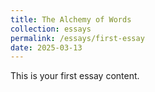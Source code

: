 ```yaml
---
title: The Alchemy of Words
collection: essays
permalink: /essays/first-essay
date: 2025-03-13
---
```


This is your first essay content.
